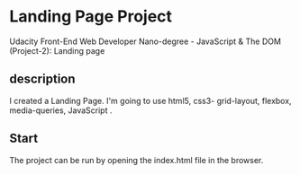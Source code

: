 # Landing Page Project

Udacity Front-End Web Developer Nano-degree - JavaScript & The DOM (Project-2): Landing page


## description

I created a Landing Page. I'm going to use html5, css3- grid-layout, flexbox, media-queries, JavaScript .

## Start

The project can be run by opening the index.html file in the browser.

